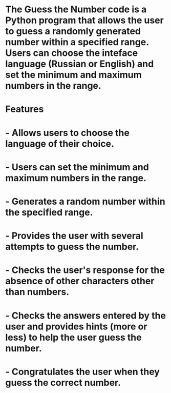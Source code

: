 # The Guess the Number code is a Python program that allows the user to guess a randomly generated number within a specified range. Users can choose the inteface language (Russian or English) and set the minimum and maximum numbers in the range.


# Features
# - Allows users to choose the language of their choice.
# - Users can set the minimum and maximum numbers in the range.
# - Generates a random number within the specified range.
# - Provides the user with several attempts to guess the number.
# - Checks the user's response for the absence of other characters other than numbers.
# - Checks the answers entered by the user and provides hints (more or less) to help the user guess the number.
# - Congratulates the user when they guess the correct number.
